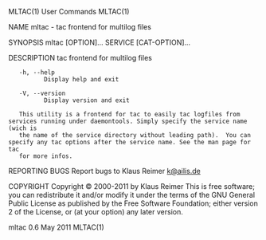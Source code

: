 MLTAC(1)                                                           User Commands                                                          MLTAC(1)

NAME
       mltac - tac frontend for multilog files

SYNOPSIS
       mltac [OPTION]... SERVICE [CAT-OPTION]...

DESCRIPTION
       tac frontend for multilog files

       -h, --help
              Display help and exit

       -V, --version
              Display version and exit

       This utility is a frontend for tac to easily tac logfiles from services running under daemontools. Simply specify the service name (wich is
       the name of the service directory without leading path).  You can specify any tac options after the service name. See the man page for  tac
       for more infos.

REPORTING BUGS
       Report bugs to Klaus Reimer <k@ailis.de>

COPYRIGHT
       Copyright © 2000-2011 by Klaus Reimer
       This  is free software; you can redistribute it and/or modify it under the terms of the GNU General Public License as published by the Free
       Software Foundation; either version 2 of the License, or (at your option) any later version.

mltac 0.6                                                            May 2011                                                             MLTAC(1)
